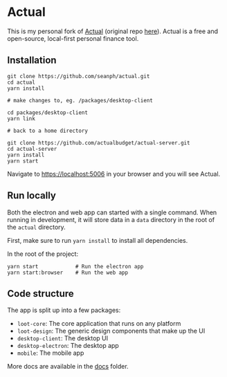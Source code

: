 # Actual

This is my personal fork of [Actual](https://actualbudget.com) (original repo [here](https://github.com/actualbudget/actual)). Actual is a free and open-source, local-first personal finance tool.

## Installation

```
git clone https://github.com/seanph/actual.git
cd actual
yarn install

# make changes to, eg. /packages/desktop-client

cd packages/desktop-client
yarn link

# back to a home directory

git clone https://github.com/actualbudget/actual-server.git
cd actual-server
yarn install
yarn start
```

Navigate to <https://localhost:5006> in your browser and you will see Actual.

## Run locally

Both the electron and web app can started with a single command. When running in development, it will store data in a `data` directory in the root of the `actual` directory.

First, make sure to run `yarn install` to install all dependencies.

In the root of the project:

```
yarn start            # Run the electron app
yarn start:browser    # Run the web app
```

## Code structure

The app is split up into a few packages:

* `loot-core`: The core application that runs on any platform
* `loot-design`: The generic design components that make up the UI
* `desktop-client`: The desktop UI
* `desktop-electron`: The desktop app
* `mobile`: The mobile app

More docs are available in the [docs](https://github.com/actualbudget/actual/tree/master/docs) folder.
